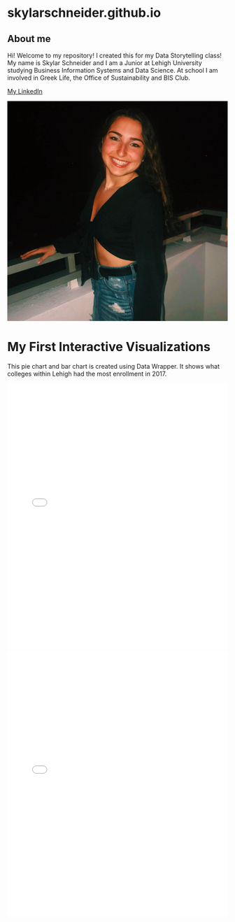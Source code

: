 # skylarschneider.github.io
## About me

Hi! Welcome to my repository! I created this for my Data Storytelling class! My name is Skylar Schneider and I am a Junior at Lehigh University studying Business Information Systems and Data Science. At school I am involved in Greek Life, the Office of Sustainability and BIS Club. 

[My LinkedIn](https://www.linkedin.com/in/skylarschneider98/) 


![image](https://github.com/skylarschneider/skylarschneider.github.io/blob/master/Screen%20Shot%202019-01-31%20at%209.56.54%20AM.png?raw=true)


# My First Interactive Visualizations
This pie chart and bar chart is created using Data Wrapper. It shows what colleges within Lehigh had the most enrollment in 2017.

<iframe title="Chart: 2017 Lehigh University Undergraduate Enrollment" aria-describedby="The pie chart shows the percentages of undergraduate enrollment in the six colleges at Lehigh University in 2017. College of Arts and Sciences had the largest enrollment among all." id="datawrapper-chart-2L46E" src="//datawrapper.dwcdn.net/2L46E/1/" scrolling="no" frameborder="0" style="width: 0; min-width: 100% !important;" height="608"></iframe><script type="text/javascript">!function(){"use strict";window.addEventListener("message",function(a){if(void 0!==a.data["datawrapper-height"])for(var t in a.data["datawrapper-height"]){var e=document.getElementById("datawrapper-chart-"+t);e&&(e.style.height=a.data["datawrapper-height"][t]+"px")}})}();</script>



<iframe title="Chart: 2017 Lehigh University Undergraduate Enrollment" aria-describedby="The pie chart shows the percentages of undergraduate enrollment in the six colleges at Lehigh University in 2017. College of Arts and Sciences had the largest enrollment among all." id="datawrapper-chart-2L46E" src="//datawrapper.dwcdn.net/2L46E/1/" scrolling="no" frameborder="0" style="width: 0; min-width: 100% !important;" height="608"></iframe><script type="text/javascript">!function(){"use strict";window.addEventListener("message",function(a){if(void 0!==a.data["datawrapper-height"])for(var t in a.data["datawrapper-height"]){var e=document.getElementById("datawrapper-chart-"+t);e&&(e.style.height=a.data["datawrapper-height"][t]+"px")}})}();</script>

